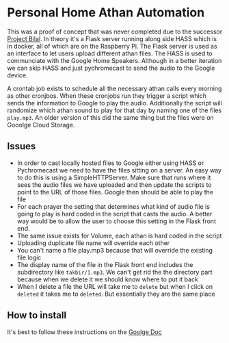 # Personal Home Athan Automation
This was a proof of concept that was never completed due to the successor [Project Bilal](https://github.com/Project-Bilal/bilal-backend). In theory it's a Flask server running along side HASS which is in docker, all of which are on the Raspberry Pi. The Flask server is used as an interface to let users upload different athan files. The HASS is used to communciate with the Google Home Speakers. Although in a better iteration we can skip HASS and just pychromecast to send the audio to the Google device.

A crontab job exists to schedule all the necessary athan calls every morning as other cronjbos. When these cronjobs run they trigger a script which sends the information to Google to play the audio. Additionally the script will randomize which athan sound to play for that day by naming one of the files `play.mp3`. An older version of this did the same thing but the files were on Gooolge Cloud Storage. 

## Issues
- In order to cast locally hosted files to Google either using HASS or Pychromecast we need to have the files sitting on a server. An easy way to do this is using a SimpleHTTPServer. Make sure that runs where it sees the audio files we have uploaded and then update the scripts to point to the URL of those files. Google then should be able to play the file
- For each prayer the setting that determines what kind of audio file is going to play is hard coded in the script that casts the audio. A better way would be to allow the user to choose this setting in the Flask front end.
- The same issue exists for Volume, each athan is hard coded in the script
- Uploading duplicate file name will override each other
- You can't name a file play.mp3 because that will override the existing file logic
- The display name of the file in the Flask front end includes the subdirectory like `takbir/1.mp3`. We can't get rid the the directory part because when we delete it we should know where to put it back
- When I delete a file the URL will take me to `delete` but when I click on `deleted` it takes me to `deleted`. But essentially they are the same place

## How to install
It's best to follow these instructions on the [Goolge Doc](https://docs.google.com/document/d/1VQYipYXDIVEoGv9a8v6bf6R-2Fw9s3umBTerVNrlnF4/edit#)
